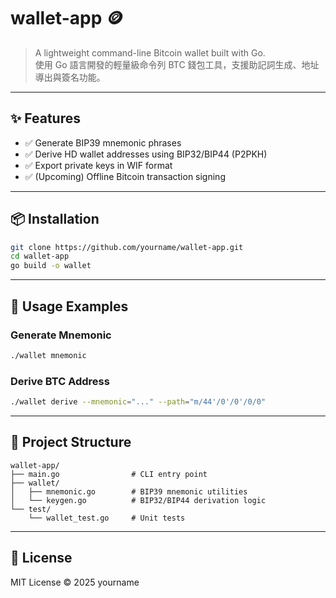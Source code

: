 # wallet-app 🪙

> A lightweight command-line Bitcoin wallet built with Go.  
> 使用 Go 語言開發的輕量級命令列 BTC 錢包工具，支援助記詞生成、地址導出與簽名功能。

---

## ✨ Features

- ✅ Generate BIP39 mnemonic phrases
- ✅ Derive HD wallet addresses using BIP32/BIP44 (P2PKH)
- ✅ Export private keys in WIF format
- ✅ (Upcoming) Offline Bitcoin transaction signing

---

## 📦 Installation

```bash
git clone https://github.com/yourname/wallet-app.git
cd wallet-app
go build -o wallet
```

---

## 🧪 Usage Examples

### Generate Mnemonic
```bash
./wallet mnemonic
```

### Derive BTC Address
```bash
./wallet derive --mnemonic="..." --path="m/44'/0'/0'/0/0"
```

---

## 📁 Project Structure

```
wallet-app/
├── main.go                # CLI entry point
├── wallet/
│   ├── mnemonic.go        # BIP39 mnemonic utilities
│   └── keygen.go          # BIP32/BIP44 derivation logic
└── test/
    └── wallet_test.go     # Unit tests
```

---

## 📄 License

MIT License © 2025 yourname
